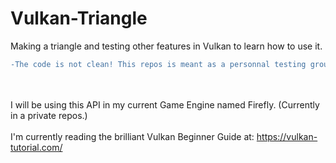 
# Vulkan-Triangle
Making a triangle and testing other features in Vulkan to learn how to use it.

```diff
-The code is not clean! This repos is meant as a personnal testing ground!
```
<br/><br/>
I will be using this API in my current Game Engine named Firefly. (Currently in a private repos.)
<br/><br/>
I'm currently reading the brilliant Vulkan Beginner Guide at: https://vulkan-tutorial.com/
